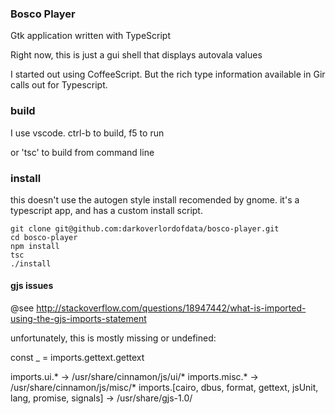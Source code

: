 ### Bosco Player ###

Gtk application written with TypeScript

Right now, this is just a gui shell that displays autovala values

I started out using CoffeeScript. But the rich type information available in Gir calls out for Typescript.

### build

I use vscode. ctrl-b to build, f5 to run

or 'tsc' to build from command line
### install

this doesn't use the autogen style install recomended by gnome.
it's a typescript app, and has a custom install script.

```
git clone git@github.com:darkoverlordofdata/bosco-player.git
cd bosco-player
npm install
tsc 
./install
```
#### gjs issues
@see http://stackoverflow.com/questions/18947442/what-is-imported-using-the-gjs-imports-statement

unfortunately, this is mostly missing or undefined:

const _ = imports.gettext.gettext

imports.ui.* -> /usr/share/cinnamon/js/ui/*
imports.misc.* -> /usr/share/cinnamon/js/misc/*
imports.[cairo, dbus, format, gettext, jsUnit, lang, promise, signals] -> /usr/share/gjs-1.0/

